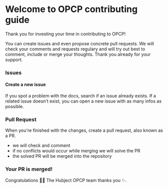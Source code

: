 # Welcome to OPCP contributing guide <!-- omit in toc -->

Thank you for investing your time in contributing to OPCP!

You can create issues and even propose concrete pull requests. We will check your comments and requests regulary and will try out best to comment, include or merge your thoughts. Thank you already for your support.

### Issues

#### Create a new issue

If you spot a problem with the docs, search if an issue already exists. If a related issue doesn't exist, you can open a new issue with as many infos as  possible.

### Pull Request

When you're finished with the changes, create a pull request, also known as a PR.
- we will check and comment
- if no conflicts would occur while merging we will solve the PR
- the solved PR will be merged into the repository

### Your PR is merged!

Congratulations :tada::tada: The Hubject OPCP team thanks you :sparkles:. 
